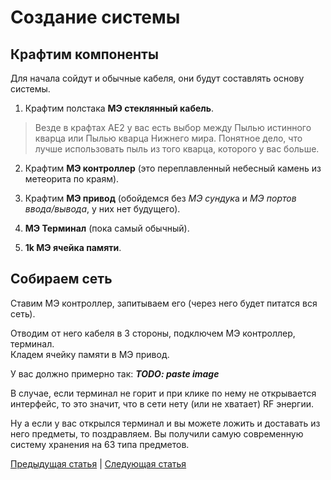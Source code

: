 # Создание системы

## Крафтим компоненты

Для начала сойдут и обычные кабеля, они будут составлять основу системы.<br>
1. Крафтим полстака **МЭ стеклянный кабель**.

> Везде в крафтах AE2 у вас есть выбор между Пылью истинного кварца или Пылью кварца Нижнего мира. Понятное дело, что лучше использовать пыль из того кварца, которого у вас больше.


2. Крафтим **МЭ контроллер** (это переплавленный небесный камень из метеорита по краям).


3. Крафтим **МЭ привод** (обойдемся без *МЭ сундук*а и *МЭ портов ввода/вывода*, у них нет будущего).


4. **МЭ Терминал** (пока самый обычный).

5. **1k МЭ ячейка памяти**.

## Собираем сеть

Ставим МЭ контроллер, запитываем его (через него будет питатся вся сеть).

Отводим от него кабеля в 3 стороны, подключем МЭ контроллер, терминал.<br>
Кладем ячейку памяти в МЭ привод.

У вас должно примерно так:
***TODO: paste image***

В случае, если терминал не горит и при клике по нему не открывается интерфейс, то это значит, что в сети нету (или не хватает) RF энергии.

Ну а если у вас открылся терминал и вы можете ложить и доставать из него предметы, то поздравляем. Вы получили самую современную систему хранения на 63 типа предметов.

[Предыдущая статья](./1.MD) | [Следующая статья](./3.MD)